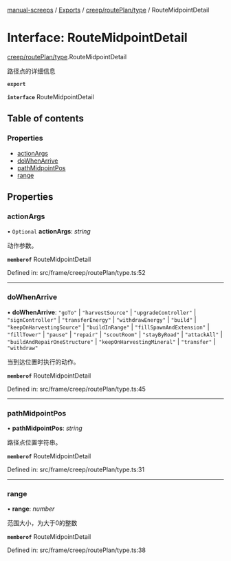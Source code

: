 [manual-screeps](../README.md) / [Exports](../modules.md) / [creep/routePlan/type](../modules/creep_routeplan_type.md) / RouteMidpointDetail

# Interface: RouteMidpointDetail

[creep/routePlan/type](../modules/creep_routeplan_type.md).RouteMidpointDetail

路径点的详细信息

**`export`**

**`interface`** RouteMidpointDetail

## Table of contents

### Properties

- [actionArgs](creep_routeplan_type.routemidpointdetail.md#actionargs)
- [doWhenArrive](creep_routeplan_type.routemidpointdetail.md#dowhenarrive)
- [pathMidpointPos](creep_routeplan_type.routemidpointdetail.md#pathmidpointpos)
- [range](creep_routeplan_type.routemidpointdetail.md#range)

## Properties

### actionArgs

• `Optional` **actionArgs**: *string*

动作参数。

**`memberof`** RouteMidpointDetail

Defined in: src/frame/creep/routePlan/type.ts:52

___

### doWhenArrive

• **doWhenArrive**: ``"goTo"`` \| ``"harvestSource"`` \| ``"upgradeController"`` \| ``"signController"`` \| ``"transferEnergy"`` \| ``"withdrawEnergy"`` \| ``"build"`` \| ``"keepOnHarvestingSource"`` \| ``"buildInRange"`` \| ``"fillSpawnAndExtension"`` \| ``"fillTower"`` \| ``"pause"`` \| ``"repair"`` \| ``"scoutRoom"`` \| ``"stayByRoad"`` \| ``"attackAll"`` \| ``"buildAndRepairOneStructure"`` \| ``"keepOnHarvestingMineral"`` \| ``"transfer"`` \| ``"withdraw"``

当到达位置时执行的动作。

**`memberof`** RouteMidpointDetail

Defined in: src/frame/creep/routePlan/type.ts:45

___

### pathMidpointPos

• **pathMidpointPos**: *string*

路径点位置字符串。

**`memberof`** RouteMidpointDetail

Defined in: src/frame/creep/routePlan/type.ts:31

___

### range

• **range**: *number*

范围大小，为大于0的整数

**`memberof`** RouteMidpointDetail

Defined in: src/frame/creep/routePlan/type.ts:38
